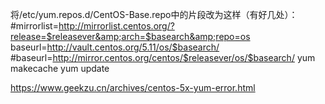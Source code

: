 将/etc/yum.repos.d/CentOS-Base.repo中的片段改为这样（有好几处）：
#mirrorlist=http://mirrorlist.centos.org/?release=$releasever&amp;arch=$basearch&amp;repo=os
baseurl=http://vault.centos.org/5.11/os/$basearch/
#baseurl=http://mirror.centos.org/centos/$releasever/os/$basearch/
yum makecache
yum update

https://www.geekzu.cn/archives/centos-5x-yum-error.html
